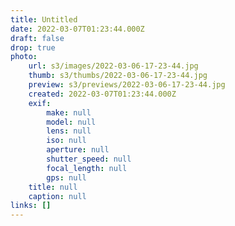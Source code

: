 ```yaml
---
title: Untitled
date: 2022-03-07T01:23:44.000Z
draft: false
drop: true
photo:
    url: s3/images/2022-03-06-17-23-44.jpg
    thumb: s3/thumbs/2022-03-06-17-23-44.jpg
    preview: s3/previews/2022-03-06-17-23-44.jpg
    created: 2022-03-07T01:23:44.000Z
    exif:
        make: null
        model: null
        lens: null
        iso: null
        aperture: null
        shutter_speed: null
        focal_length: null
        gps: null
    title: null
    caption: null
links: []
---
```

